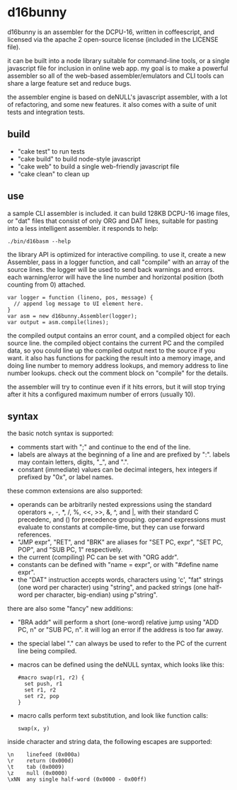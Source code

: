 
d16bunny
========

d16bunny is an assembler for the DCPU-16, written in coffeescript, and
licensed via the apache 2 open-source license (included in the LICENSE file).

it can be built into a node library suitable for command-line tools, or a
single javascript file for inclusion in online web app. my goal is to make a
powerful assembler so all of the web-based assembler/emulators and CLI tools
can share a large feature set and reduce bugs.

the assembler engine is based on deNULL's javascript assembler, with a lot of
refactoring, and some new features. it also comes with a suite of unit tests
and integration tests.

build
-----

- "cake test" to run tests
- "cake build" to build node-style javascript
- "cake web" to build a single web-friendly javascript file
- "cake clean" to clean up

use
---

a sample CLI assembler is included. it can build 128KB DCPU-16 image files,
or "dat" files that consist of only ORG and DAT lines, suitable for pasting
into a less intelligent assembler. it responds to help:

    ./bin/d16basm --help

the library API is optimized for interactive compiling. to use it, create a
new Assembler, pass in a logger function, and call "compile" with an array of
the source lines. the logger will be used to send back warnings and errors.
each warning/error will have the line number and horizontal position (both
counting from 0) attached.

    var logger = function (lineno, pos, message) {
      // append log message to UI element here.
    }
    var asm = new d16bunny.Assembler(logger);
    var output = asm.compile(lines);

the compiled output contains an error count, and a compiled object for each
source line. the compiled object contains the current PC and the compiled
data, so you could line up the compiled output next to the source if you
want. it also has functions for packing the result into a memory image, and
doing line number to memory address lookups, and memory address to line
number lookups. check out the comment block on "compile" for the details.

the assembler will try to continue even if it hits errors, but it will stop
trying after it hits a configured maximum number of errors (usually 10).

syntax
------

the basic notch syntax is supported:

- comments start with ";" and continue to the end of the line.
- labels are always at the beginning of a line and are prefixed by ":".
  labels may contain letters, digits, "_", and ".".
- constant (immediate) values can be decimal integers, hex integers if
  prefixed by "0x", or label names.

these common extensions are also supported:

- operands can be arbitrarily nested expressions using the standard operators
  +, -, *, /, %, <<, >>, &, ^, and |, with their standard C precedenc, and ()
  for precedence grouping. operand expressions must evaluate to constants at
  compile-time, but they can use forward references.
- "JMP expr", "RET", and "BRK" are aliases for "SET PC, expr", "SET PC, POP",
  and "SUB PC, 1" respectively.
- the current (compiling) PC can be set with "ORG addr".
- constants can be defined with "name = expr", or with "#define name expr".
- the "DAT" instruction accepts words, characters using 'c', "fat" strings
  (one word per character) using "string", and packed strings (one half-word
  per character, big-endian) using p"string".

there are also some "fancy" new additions:

- "BRA addr" will perform a short (one-word) relative jump using "ADD PC, n"
  or "SUB PC, n". it will log an error if the address is too far away.
- the special label "." can always be used to refer to the PC of the current
  line being compiled.
- macros can be defined using the deNULL syntax, which looks like this:

      #macro swap(r1, r2) {
        set push, r1
        set r1, r2
        set r2, pop
      }

- macro calls perform text substitution, and look like function calls:

      swap(x, y)

inside character and string data, the following escapes are supported:

    \n    linefeed (0x000a)
    \r    return (0x000d)
    \t    tab (0x0009)
    \z    null (0x0000)
    \xNN  any single half-word (0x0000 - 0x00ff)
